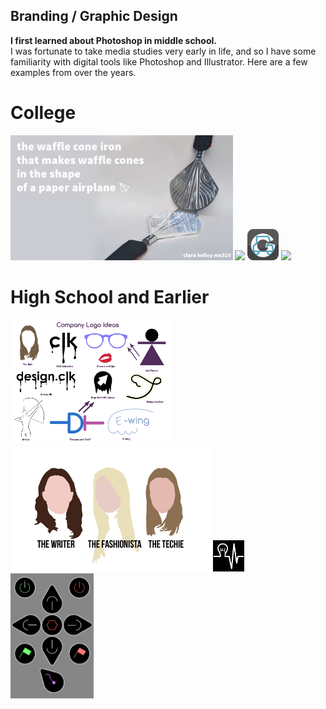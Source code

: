 ## Branding / Graphic Design

**I first learned about Photoshop in middle school.** <br> I was fortunate to take media studies very early in life, and so I have some familiarity with digital tools like Photoshop and Illustrator. Here are a few examples from over the years.

# College
<img src="images/waffle_iron_poster_2019.jpg?raw=true" height="200em"/>
<img src="images/screenprinting_2017.jpg?raw=true" height="200em"/>
<img src="images/icon_golfcart_app_2016.jpg?raw=true" width="50em"/>
<img src="images/ifsel_branding_final_2016.jpg?raw=true" height="200em"/>


# High School and Earlier
<img src="images/2012_self_branding.jpg?raw=true" height="200em"/>
<img src="images/faces_flyer_2013.jpg?raw=true" height="200em"/>
<img src="images/lightbeat_original_logo_2012.jpg?raw=true" height="50em"/>
<img src="images/robot_controls_2011.jpg?raw=true" height="200em"/>
